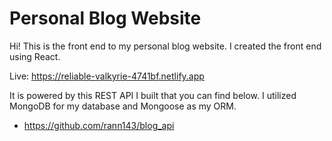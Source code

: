 # Personal Blog Website

Hi! This is the front end to my personal blog website. 
I created the front end using React.

Live: https://reliable-valkyrie-4741bf.netlify.app

It is powered by this REST API I built that you can find below. I utilized MongoDB for my database and Mongoose as my ORM.
  - https://github.com/rann143/blog_api
